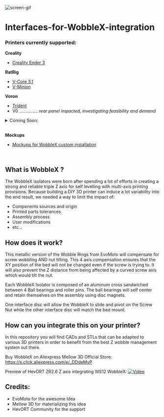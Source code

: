 ![screen-gif](./Pictures/WobbleX_Gif12fps.gif)
# Interfaces-for-WobbleX-integration

### Printers currently supported:
**Creality**
   - [Creality Ender 3](https://github.com/MirageC79/Interfaces-for-WobbleX-integration/tree/main/Creality/Ender3)

**RatRig**
   - [V-Core 3.1](https://github.com/MirageC79/Interfaces-for-WobbleX-integration/blob/main/RatRig/VCore3.1)  
   - [V-Minion](https://github.com/MirageC79/Interfaces-for-WobbleX-integration/tree/main/RatRig/V-Minion)

**Voron**
   - [Trident](https://github.com/MirageC79/Interfaces-for-WobbleX-integration/tree/main/Voron/Trident)  
   - V0 ............... *rear panel impacted, investigating feasibility and demand*  
<details><summary> Coming Soon: </summary>
<p>  


**VzBoT**
   - VZ235 ........... Currently not possible, clashing with RSCS ducting.
   - VZ330 ........... Currently not possible, clashing with RSCS ducting. 
</p>
</details>
<br>

**Mockups**
   - [Mockups for WobbleX custom installation](https://github.com/MirageC79/Interfaces-for-WobbleX-integration/tree/main/MockUp)
<br>


## What is WobbleX ?
The WobbleX isolators were born after spending a lot of efforts in creating a strong and reliable triple Z axis for self levelling with multi-axis printing provisions.
Because building a DIY 3D printer can induce a lot variability into the end result, we needed a way to limit the impact of:
- Components sources and origin
- Printed parts tolerances
- Assembly process
- User modifications 
- etc...

## How does it work?
This metallic version of the Wobble Rings from EvoMoto will compensate for screw wobbling AND nut tilting.  This 4 axis compensation ensures that the XY position of the bed will not be changed even if the screw is trying to.  It will also prevent the Z distance from being affected by a curved screw axis which would tilt the nut.

Each WobbleX Isolator is composed of an aluminum cross sandwiched between 4 Ball bearings and roller pins. The ball bearings will self center and retain themselves on the assembly using disc magnets.

One interface disc will allow the WobbleX to slide and pivot on the Screw Nut while the other interface disc will match the bed mount.  


## How can you integrate this on your printer?
In this repository you will find CADs and STLs that can be adapted to various 3D printers in order to benefit from the best Z wobble management system out there.

Buy WobbleX on Aliexpress Mellow 3D Official Store: https://s.click.aliexpress.com/e/_DDdeMyP

Preview of HevORT ZR2.6 Z axis integrating WS12 WobbleX:
[![Video](/Pictures/YT_ZR2.6_Preview.jpg)](https://www.youtube.com/watch?v=mLhklORNFBQ)

## Credits:
- EvoMoto for the awesome Idea
- Mellow 3D for materializing this idea
- HevORT Community for the support


